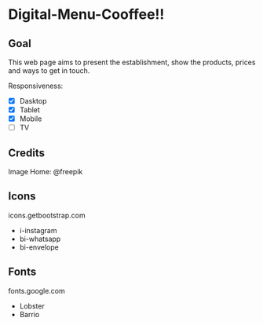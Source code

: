 # Digital-Menu-Cooffee!!

## Goal
This web page aims to present the establishment, show the products, prices and ways to get in touch.

Responsiveness:
- [X] Dasktop
- [X] Tablet
- [X] Mobile
- [ ] TV

## Credits
Image Home: @freepik

## Icons
icons.getbootstrap.com

- i-instagram
- bi-whatsapp
- bi-envelope

## Fonts
fonts.google.com

- Lobster
- Barrio

